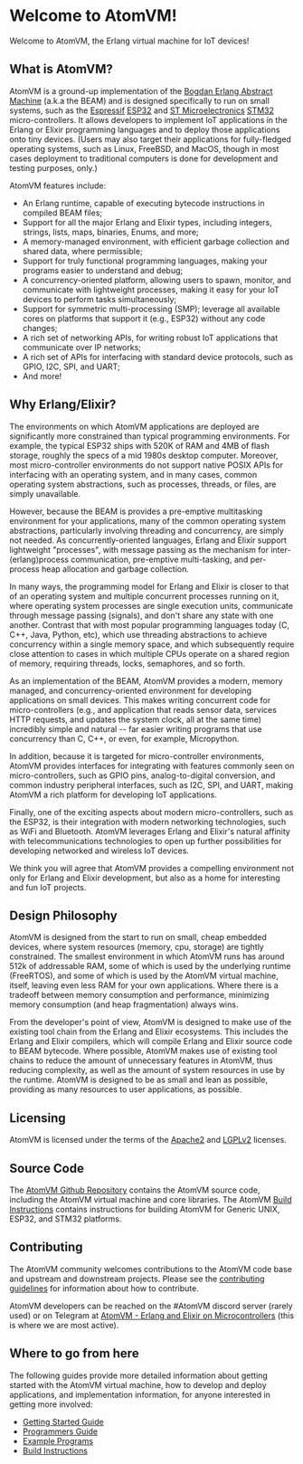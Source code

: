 <!--
 Copyright 2021-2022 Fred Dushin <fred@dushin.net>

 SPDX-License-Identifier: Apache-2.0 OR LGPL-2.1-or-later
-->

# Welcome to AtomVM!

Welcome to AtomVM, the Erlang virtual machine for IoT devices!

## What is AtomVM?

AtomVM is a ground-up implementation of the [Bogdan Erlang Abstract Machine](https://en.wikipedia.org/wiki/BEAM_(Erlang_virtual_machine)) (a.k.a the BEAM) and is designed specifically to run on small systems, such as the [Espressif](https://www.espressif.com) [ESP32](https://www.espressif.com/en/products/socs/esp32) and [ST Microelectronics](https://www.st.com/content/st_com/en.html) [STM32](https://www.st.com/en/microcontrollers-microprocessors/stm32-32-bit-arm-cortex-mcus.html) micro-controllers.  It allows developers to implement IoT applications in the Erlang or Elixir programming languages and to deploy those applications onto tiny devices.  (Users may also target their applications for fully-fledged operating systems, such as Linux, FreeBSD, and MacOS, though in most cases deployment to traditional computers is done for development and testing purposes, only.)

AtomVM features include:

* An Erlang runtime, capable of executing bytecode instructions in compiled BEAM files;
* Support for all the major Erlang and Elixir types, including integers, strings, lists, maps, binaries, Enums, and more;
* A memory-managed environment, with efficient garbage collection and shared data, where permissible;
* Support for truly functional programming languages, making your programs easier to understand and debug;
* A concurrency-oriented platform, allowing users to spawn, monitor, and communicate with lightweight processes, making it easy for your IoT devices to perform tasks simultaneously;
* Support for symmetric multi-processing (SMP); leverage all available cores on platforms that support it (e.g., ESP32) without any code changes;
* A rich set of networking APIs, for writing robust IoT applications that communicate over IP networks;
* A rich set of APIs for interfacing with standard device protocols, such as GPIO, I2C, SPI, and UART;
* And more!

## Why Erlang/Elixir?

The environments on which AtomVM applications are deployed are significantly more constrained than typical programming environments.  For example, the typical ESP32 ships with 520K of RAM and 4MB of flash storage, roughly the specs of a mid 1980s desktop computer.  Moreover, most micro-controller environments do not support native POSIX APIs for interfacing with an operating system, and in many cases, common operating system abstractions, such as processes, threads, or files, are simply unavailable.

However, because the BEAM is provides a pre-emptive multitasking environment for your applications, many of the common operating system abstractions, particularly involving threading and concurrency, are simply not needed.  As concurrently-oriented languages, Erlang and Elixir support lightweight "processes", with message passing as the mechanism for inter-(erlang)process communication, pre-emptive multi-tasking, and per-process heap allocation and garbage collection.

In many ways, the programming model for Erlang and Elixir is closer to that of an operating system and multiple concurrent processes running on it, where operating system processes are single execution units, communicate through message passing (signals), and don't share any state with one another.  Contrast that with most popular programming languages today (C, C++, Java, Python, etc), which use threading abstractions to achieve concurrency within a single memory space, and which subsequently require close attention to cases in which multiple CPUs operate on a shared region of memory, requiring threads, locks, semaphores, and so forth.

As an implementation of the BEAM, AtomVM provides a modern, memory managed, and concurrency-oriented environment for developing applications on small devices.  This makes writing concurrent code for micro-controllers (e.g., and application that reads sensor data, services HTTP requests, and updates the system clock, all at the same time) incredibly simple and natural -- far easier writing programs that use concurrency than C, C++, or even, for example, Micropython.

In addition, because it is targeted for micro-controller environments, AtomVM provides interfaces for integrating with features commonly seen on micro-controllers, such as GPIO pins, analog-to-digital conversion, and common industry peripheral interfaces, such as I2C, SPI, and UART, making AtomVM a rich platform for developing IoT applications.

Finally, one of the exciting aspects about modern micro-controllers, such as the ESP32, is their integration with modern networking technologies, such as WiFi and Bluetooth.  AtomVM leverages Erlang and Elixir's natural affinity with telecommunications technologies to open up further possibilities for developing networked and wireless IoT devices.

We think you will agree that AtomVM provides a compelling environment not only for Erlang and Elixir development, but also as a home for interesting and fun IoT projects.

## Design Philosophy

AtomVM is designed from the start to run on small, cheap embedded devices, where system resources (memory, cpu, storage) are tightly constrained.  The smallest environment in which AtomVM runs has around 512k of addressable RAM, some of which is used by the underlying runtime (FreeRTOS), and some of which is used by the AtomVM virtual machine, itself, leaving even less RAM for your own applications.  Where there is a tradeoff between memory consumption and performance, minimizing memory consumption (and heap fragmentation) always wins.

From the developer's point of view, AtomVM is designed to make use of the existing tool chain from the Erlang and Elixir ecosystems.  This includes the Erlang and Elixir compilers, which will compile Erlang and Elixir source code to BEAM bytecode.  Where possible, AtomVM makes use of existing tool chains to reduce the amount of unnecessary features in AtomVM, thus reducing complexity, as well as the amount of system resources in use by the runtime.  AtomVM is designed to be as small and lean as possible, providing as many resources to user applications, as possible.

## Licensing

AtomVM is licensed under the terms of the [Apache2](https://www.apache.org/licenses/LICENSE-2.0) and [LGPLv2](https://www.gnu.org/licenses/old-licenses/lgpl-2.1.en.html) licenses.

## Source Code

The [AtomVM Github Repository](https://github.com/atomvm/AtomVM) contains the AtomVM source code, including the AtomVM virtual machine and core libraries.  The AtomVM [Build Instructions](./build-instructions.md) contains instructions for building AtomVM for Generic UNIX, ESP32, and STM32 platforms.

## Contributing

The AtomVM community welcomes contributions to the AtomVM code base and upstream and downstream projects.  Please see the [contributing guidelines](./CONTRIBUTING.md) for information about how to contribute.

AtomVM developers can be reached on the #AtomVM discord server (rarely used) or on Telegram at [AtomVM - Erlang and Elixir on Microcontrollers](https://t.me/atomvm) (this is where we are most active).

## Where to go from here

The following guides provide more detailed information about getting started with the AtomVM virtual machine, how to develop and deploy applications, and implementation information, for anyone interested in getting more involved:

* [Getting Started Guide](./getting-started-guide.md)
* [Programmers Guide](./programmers-guide.md)
* [Example Programs](https://github.com/atomvm/atomvm_examples)
* [Build Instructions](./build-instructions.md)
